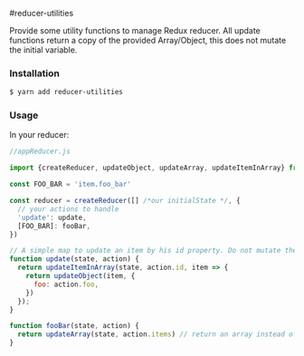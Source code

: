 #reducer-utilities

Provide some utility functions to manage Redux reducer.
All update functions return a copy of the provided Array/Object, this does not mutate the initial variable.

### Installation

```bash
$ yarn add reducer-utilities
```

### Usage

In your reducer:

```javascript
//appReducer.js

import {createReducer, updateObject, updateArray, updateItemInArray} from 'reducer-utilities'

const FOO_BAR = 'item.foo_bar'

const reducer = createReducer([] /*our initialState */, {
  // your actions to handle
  'update': update,
  [FOO_BAR]: fooBar,
})

// A simple map to update an item by his id property. Do not mutate the provided state.
function update(state, action) {
  return updateItemInArray(state, action.id, item => {
    return updateObject(item, {
      foo: action.foo,
    })
  });
}

function fooBar(state, action) {
  return updateArray(state, action.items) // return an array instead of updateObject which return an Object.
}

```
